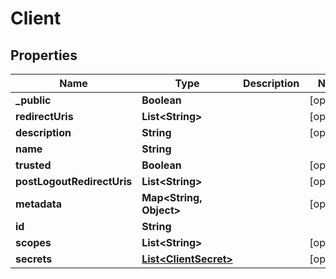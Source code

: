 

# Client


## Properties

| Name | Type | Description | Notes |
|------------ | ------------- | ------------- | -------------|
|**_public** | **Boolean** |  |  [optional] |
|**redirectUris** | **List&lt;String&gt;** |  |  [optional] |
|**description** | **String** |  |  [optional] |
|**name** | **String** |  |  |
|**trusted** | **Boolean** |  |  [optional] |
|**postLogoutRedirectUris** | **List&lt;String&gt;** |  |  [optional] |
|**metadata** | **Map&lt;String, Object&gt;** |  |  [optional] |
|**id** | **String** |  |  |
|**scopes** | **List&lt;String&gt;** |  |  [optional] |
|**secrets** | [**List&lt;ClientSecret&gt;**](ClientSecret.md) |  |  [optional] |



